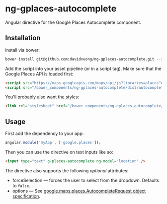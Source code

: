 ng-gplaces-autocomplete
=======================

Angular directive for the Google Places Autocomplete component.

Installation
------------

Install via bower:

```bash
bower install git@github.com:davidvuong/ng-gplaces-autocomplete.git --save
```

Add the script into your asset pipeline (or in a script tag). Make sure that the Google Places API is loaded first:

```html
<script src="https://maps.googleapis.com/maps/api/js?libraries=places"></script>
<script src="/bower_components/ng-gplaces-autocomplete/dist/autocomplete.js"></script>
```

You'll probably also want the styles:

```html
<link rel="stylesheet" href="/bower_components/ng-gplaces-autocomplete/dist/autocomplete.css">
```

Usage
-----

First add the dependency to your app:

```javascript
angular.module('myApp', ['google.places']);
```

Then you can use the directive on text inputs like so:

```html
<input type="text" g-places-autocomplete ng-model="location" />
```

The directive also supports the following _optional_ attributes:

* forceSelection &mdash; forces the user to select from the dropdown. Defaults to `false`.
* options &mdash; See [google.maps.places.AutocompleteRequest object specification](https://developers.google.com/maps/documentation/javascript/reference#AutocompletionRequest).
